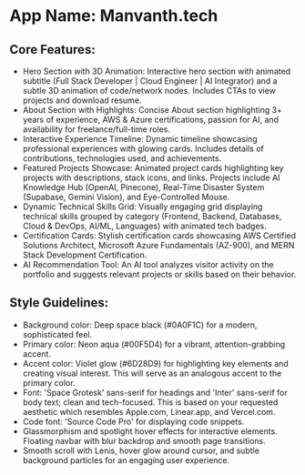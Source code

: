 # **App Name**: Manvanth.tech

## Core Features:

- Hero Section with 3D Animation: Interactive hero section with animated subtitle (Full Stack Developer | Cloud Engineer | AI Integrator) and a subtle 3D animation of code/network nodes.  Includes CTAs to view projects and download resume.
- About Section with Highlights: Concise About section highlighting 3+ years of experience, AWS & Azure certifications, passion for AI, and availability for freelance/full-time roles.
- Interactive Experience Timeline: Dynamic timeline showcasing professional experiences with glowing cards. Includes details of contributions, technologies used, and achievements.
- Featured Projects Showcase: Animated project cards highlighting key projects with descriptions, stack icons, and links. Projects include AI Knowledge Hub (OpenAI, Pinecone), Real-Time Disaster System (Supabase, Gemini Vision), and Eye-Controlled Mouse.
- Dynamic Technical Skills Grid: Visually engaging grid displaying technical skills grouped by category (Frontend, Backend, Databases, Cloud & DevOps, AI/ML, Languages) with animated tech badges.
- Certification Cards: Stylish certification cards showcasing AWS Certified Solutions Architect, Microsoft Azure Fundamentals (AZ-900), and MERN Stack Development Certification.
- AI Recommendation Tool: An AI tool analyzes visitor activity on the portfolio and suggests relevant projects or skills based on their behavior.

## Style Guidelines:

- Background color: Deep space black (#0A0F1C) for a modern, sophisticated feel.
- Primary color: Neon aqua (#00F5D4) for a vibrant, attention-grabbing accent.
- Accent color: Violet glow (#6D28D9) for highlighting key elements and creating visual interest. This will serve as an analogous accent to the primary color.
- Font: 'Space Grotesk' sans-serif for headings and 'Inter' sans-serif for body text; clean and tech-focused. This is based on your requested aesthetic which resembles Apple.com, Linear.app, and Vercel.com.
- Code font: 'Source Code Pro' for displaying code snippets.
- Glassmorphism and spotlight hover effects for interactive elements. Floating navbar with blur backdrop and smooth page transitions.
- Smooth scroll with Lenis, hover glow around cursor, and subtle background particles for an engaging user experience.